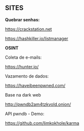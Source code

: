 ## SITES 


**Quebrar senhas:**

https://crackstation.net

https://hashkiller.io/listmanager

**OSINT**

Coleta de e-mails:

https://hunter.io/

Vazamento de dados:

https://haveibeenpwned.com/

Base na dark web

http://pwndb2am4tzkvold.onion/

API pwndb - Demo:

https://github.com/limkokhole/karma
